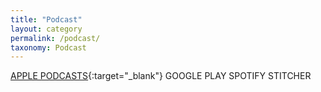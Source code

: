 ```yaml
---
title: "Podcast"
layout: category
permalink: /podcast/
taxonomy: Podcast
---
```


[<i class="fab fa-apple"></i> APPLE PODCASTS](https://itunes.apple.com/mk/podcast/sightless-fun/id1444482964){:target="_blank"}  <i class="fab fa-apple"></i>  GOOGLE PLAY  <i class="fab fa-apple"></i> SPOTIFY  <i class="fab fa-apple"></i> STITCHER